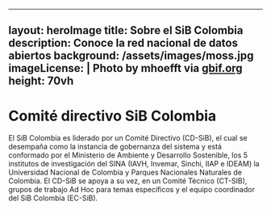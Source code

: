 
---
layout: heroImage
title: Sobre el SiB Colombia
description: Conoce la red nacional de datos abiertos
background: /assets/images/moss.jpg
imageLicense: |
 Photo by mhoefft via [gbif.org](https://www.gbif.org/occurrence/1580487687)
height: 70vh
---


# Comité directivo SiB Colombia

El SiB Colombia es liderado por un Comité Directivo (CD-SiB), el cual se desempaña como la instancia de gobernanza del sistema y está conformado por el Ministerio de Ambiente y Desarrollo Sostenible, los 5 institutos de investigación del SINA (IAVH, Invemar, Sinchi, IIAP e IDEAM) la Universidad Nacional de Colombia y Parques Nacionales Naturales de Colombia. El CD-SiB se apoya a su vez, en un Comité Técnico (CT-SIB), grupos de trabajo Ad Hoc para temas específicos y el equipo coordinador del SiB Colombia (EC-SiB).
